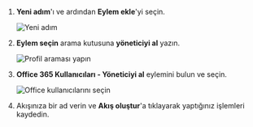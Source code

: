1. **Yeni adım**'ı ve ardından **Eylem ekle**'yi seçin.
   
    ![Yeni adım](includes/media/modern-approvals/select-sharepoint-add-action.png)
2. **Eylem seçin** arama kutusuna **yöneticiyi al** yazın.
   
    ![Profil araması yapın](includes/media/modern-approvals/search-for-profile.png)
3. **Office 365 Kullanıcıları - Yöneticiyi al** eylemini bulun ve seçin.
   
    ![Office kullanıcılarını seçin](includes/media/modern-approvals/select-my-profile.png)
4. Akışınıza bir ad verin ve **Akış oluştur**'a tıklayarak yaptığınız işlemleri kaydedin.

